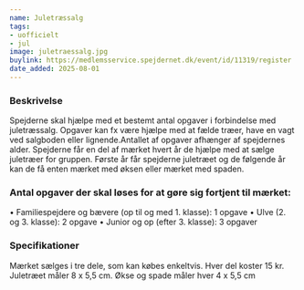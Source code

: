 ```yaml
---
name: Juletræssalg
tags:
- uofficielt
- jul
image: juletraessalg.jpg
buylink: https://medlemsservice.spejdernet.dk/event/id/11319/register
date_added: 2025-08-01
---
```

### Beskrivelse
Spejderne skal hjælpe med et bestemt antal opgaver i forbindelse med juletræssalg. Opgaver kan fx være hjælpe med at fælde træer, have en vagt ved salgboden eller lignende.Antallet af opgaver afhænger af spejdernes alder. Spejderne får en del af mærket hvert år de hjælpe med at sælge juletræer for gruppen. Første år får spejderne juletræet og de følgende år kan de få enten mærket med øksen eller mærket med spaden.

### Antal opgaver der skal løses for at gøre sig fortjent til mærket:
 • Familiespejdere og bævere (op til og med 1. klasse): 1 opgave
 • Ulve (2. og 3. klasse): 2 opgave
 • Junior og op (efter 3. klasse): 3 opgaver

### Specifikationer
Mærket sælges i tre dele, som kan købes enkeltvis. Hver del koster 15 kr.
Juletræet måler 8 x 5,5 cm. Økse og spade måler hver 4 x 5,5 cm
